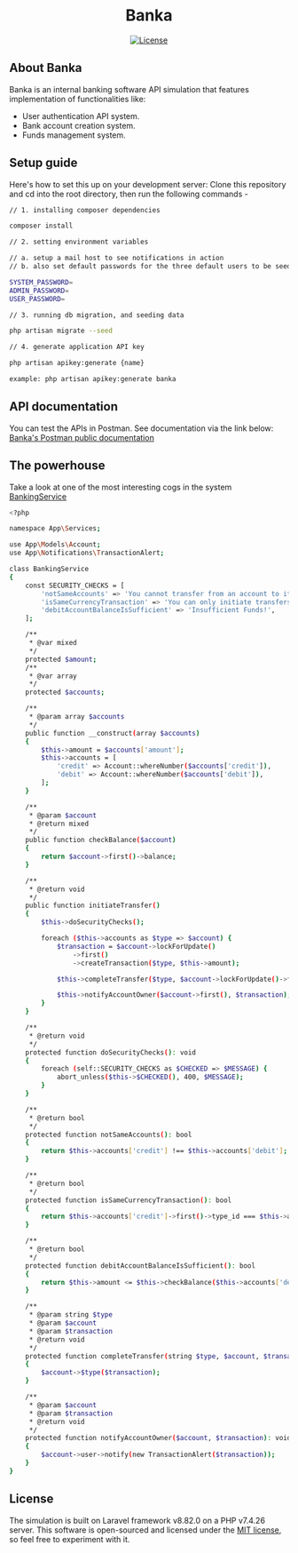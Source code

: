 <h1 align="center">Banka</h1>

<p align="center">
<a href="https://packagist.org/packages/laravel/framework"><img src="https://img.shields.io/packagist/l/laravel/framework" alt="License"></a>
</p>

## About Banka

Banka is an internal banking software API simulation that features implementation of functionalities like:

- User authentication API system.
- Bank account creation system.
- Funds management system.

## Setup guide

Here's how to set this up on your development server:
Clone this repository and cd into the root directory, then run the following commands -

```bash
// 1. installing composer dependencies

composer install
```

```bash
// 2. setting environment variables

// a. setup a mail host to see notifications in action
// b. also set default passwords for the three default users to be seeded

SYSTEM_PASSWORD=
ADMIN_PASSWORD=
USER_PASSWORD=
```

```bash
// 3. running db migration, and seeding data

php artisan migrate --seed
```

```bash
// 4. generate application API key

php artisan apikey:generate {name}

example: php artisan apikey:generate banka
```

## API documentation
You can test the APIs in Postman. See documentation via the link below:
[Banka's Postman public documentation](https://documenter.getpostman.com/view/7490481/UVeGrmHi)

## The powerhouse
Take a look at one of the most interesting cogs in the system
[BankingService](https://github.com/davealex/banka/blob/main/app/Services/BankingService.php)

```bash
<?php

namespace App\Services;

use App\Models\Account;
use App\Notifications\TransactionAlert;

class BankingService
{
    const SECURITY_CHECKS = [
        'notSameAccounts' => 'You cannot transfer from an account to itself. Please choose a different account!',
        'isSameCurrencyTransaction' => 'You can only initiate transfers between accounts of the same Currency!',
        'debitAccountBalanceIsSufficient' => 'Insufficient Funds!',
    ];

    /**
     * @var mixed
     */
    protected $amount;
    /**
     * @var array
     */
    protected $accounts;

    /**
     * @param array $accounts
     */
    public function __construct(array $accounts)
    {
        $this->amount = $accounts['amount'];
        $this->accounts = [
            'credit' => Account::whereNumber($accounts['credit']),
            'debit' => Account::whereNumber($accounts['debit']),
        ];
    }

    /**
     * @param $account
     * @return mixed
     */
    public function checkBalance($account)
    {
        return $account->first()->balance;
    }

    /**
     * @return void
     */
    public function initiateTransfer()
    {
        $this->doSecurityChecks();

        foreach ($this->accounts as $type => $account) {
            $transaction = $account->lockForUpdate()
                ->first()
                ->createTransaction($type, $this->amount);

            $this->completeTransfer($type, $account->lockForUpdate()->first(), $transaction);

            $this->notifyAccountOwner($account->first(), $transaction);
        }
    }

    /**
     * @return void
     */
    protected function doSecurityChecks(): void
    {
        foreach (self::SECURITY_CHECKS as $CHECKED => $MESSAGE) {
            abort_unless($this->$CHECKED(), 400, $MESSAGE);
        }
    }

    /**
     * @return bool
     */
    protected function notSameAccounts(): bool
    {
        return $this->accounts['credit'] !== $this->accounts['debit'];
    }

    /**
     * @return bool
     */
    protected function isSameCurrencyTransaction(): bool
    {
        return $this->accounts['credit']->first()->type_id === $this->accounts['debit']->first()->type_id;
    }

    /**
     * @return bool
     */
    protected function debitAccountBalanceIsSufficient(): bool
    {
        return $this->amount <= $this->checkBalance($this->accounts['debit']);
    }

    /**
     * @param string $type
     * @param $account
     * @param $transaction
     * @return void
     */
    protected function completeTransfer(string $type, $account, $transaction): void
    {
        $account->$type($transaction);
    }

    /**
     * @param $account
     * @param $transaction
     * @return void
     */
    protected function notifyAccountOwner($account, $transaction): void
    {
        $account->user->notify(new TransactionAlert($transaction));
    }
}
```

## License

The simulation is built on Laravel framework v8.82.0 on a PHP v7.4.26 server. This software is open-sourced and licensed under the [MIT license](https://opensource.org/licenses/MIT), so feel free to experiment with it.
